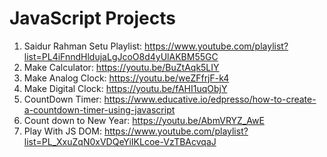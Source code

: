 # JavaScript Projects

1. Saidur Rahman Setu Playlist: https://www.youtube.com/playlist?list=PL4iFnndHldujaLgJcoO8d4yUlAKBM55GC
2. Make Calculator: https://youtu.be/BuZtAqk5LIY
3. Make Analog Clock: https://youtu.be/weZFfrjF-k4
4. Make Digital Clock: https://youtu.be/fAHI1uqObjY
5. CountDown Timer: https://www.educative.io/edpresso/how-to-create-a-countdown-timer-using-javascript
6. Count down to New Year: https://youtu.be/AbmVRYZ_AwE
7. Play With JS DOM: https://www.youtube.com/playlist?list=PL_XxuZqN0xVDQeYiIKLcoe-VzTBAcvqaJ

